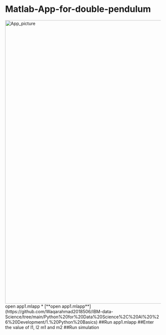 # Matlab-App-for-double-pendulum

<img width="915" alt="App_picture" src="https://user-images.githubusercontent.com/85903973/167503772-33e44f44-7817-4ee4-b92e-8dca87125d97.PNG">
open app1.mlapp
* [**open app1.mlapp**](https://github.com/Waqarahmad2018506/IBM-data-Science/tree/main/Python%20for%20Data%20Science%2C%20AI%20%26%20Development/1.%20Python%20Basics)
##Run app1.mlapp
##Enter the value of l1, l2 m1 and m2
##Run simulation

